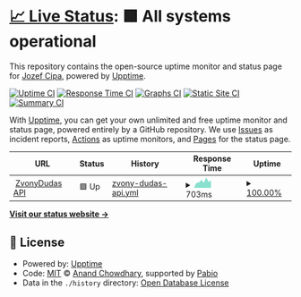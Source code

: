 # [📈 Live Status](https://status.zvonydudas.sk): <!--live status--> **🟩 All systems operational**

This repository contains the open-source uptime monitor and status page for [Jozef Cipa](https://jozefcipa.com), powered by [Upptime](https://github.com/upptime/upptime).

[![Uptime CI](https://github.com/jozefcipa/status.zvonydudas.sk/workflows/Uptime%20CI/badge.svg)](https://github.com/jozefcipa/status.zvonydudas.sk/actions?query=workflow%3A%22Uptime+CI%22)
[![Response Time CI](https://github.com/jozefcipa/status.zvonydudas.sk/workflows/Response%20Time%20CI/badge.svg)](https://github.com/jozefcipa/status.zvonydudas.sk/actions?query=workflow%3A%22Response+Time+CI%22)
[![Graphs CI](https://github.com/jozefcipa/status.zvonydudas.sk/workflows/Graphs%20CI/badge.svg)](https://github.com/jozefcipa/status.zvonydudas.sk/actions?query=workflow%3A%22Graphs+CI%22)
[![Static Site CI](https://github.com/jozefcipa/status.zvonydudas.sk/workflows/Static%20Site%20CI/badge.svg)](https://github.com/jozefcipa/status.zvonydudas.sk/actions?query=workflow%3A%22Static+Site+CI%22)
[![Summary CI](https://github.com/jozefcipa/status.zvonydudas.sk/workflows/Summary%20CI/badge.svg)](https://github.com/jozefcipa/status.zvonydudas.sk/actions?query=workflow%3A%22Summary+CI%22)

With [Upptime](https://upptime.js.org), you can get your own unlimited and free uptime monitor and status page, powered entirely by a GitHub repository. We use [Issues](https://github.com/jozefcipa/status.zvonydudas.sk/issues) as incident reports, [Actions](https://github.com/jozefcipa/status.zvonydudas.sk/actions) as uptime monitors, and [Pages](https://status.zvonydudas.sk) for the status page.

<!--start: status pages-->
<!-- This summary is generated by Upptime (https://github.com/upptime/upptime) -->
<!-- Do not edit this manually, your changes will be overwritten -->
<!-- prettier-ignore -->
| URL | Status | History | Response Time | Uptime |
| --- | ------ | ------- | ------------- | ------ |
| <img alt="" src="https://icons.duckduckgo.com/ip3/api-v2.zvonydudas.sk.ico" height="13"> [ZvonyDudas API](https://api-v2.zvonydudas.sk/) | 🟩 Up | [zvony-dudas-api.yml](https://github.com/jozefcipa/status.zvonydudas.sk/commits/HEAD/history/zvony-dudas-api.yml) | <details><summary><img alt="Response time graph" src="./graphs/zvony-dudas-api/response-time-week.png" height="20"> 703ms</summary><br><a href="https://status.zvonydudas.sk/history/zvony-dudas-api"><img alt="Response time 671" src="https://img.shields.io/endpoint?url=https%3A%2F%2Fraw.githubusercontent.com%2Fjozefcipa%2Fstatus.zvonydudas.sk%2FHEAD%2Fapi%2Fzvony-dudas-api%2Fresponse-time.json"></a><br><a href="https://status.zvonydudas.sk/history/zvony-dudas-api"><img alt="24-hour response time 793" src="https://img.shields.io/endpoint?url=https%3A%2F%2Fraw.githubusercontent.com%2Fjozefcipa%2Fstatus.zvonydudas.sk%2FHEAD%2Fapi%2Fzvony-dudas-api%2Fresponse-time-day.json"></a><br><a href="https://status.zvonydudas.sk/history/zvony-dudas-api"><img alt="7-day response time 703" src="https://img.shields.io/endpoint?url=https%3A%2F%2Fraw.githubusercontent.com%2Fjozefcipa%2Fstatus.zvonydudas.sk%2FHEAD%2Fapi%2Fzvony-dudas-api%2Fresponse-time-week.json"></a><br><a href="https://status.zvonydudas.sk/history/zvony-dudas-api"><img alt="30-day response time 641" src="https://img.shields.io/endpoint?url=https%3A%2F%2Fraw.githubusercontent.com%2Fjozefcipa%2Fstatus.zvonydudas.sk%2FHEAD%2Fapi%2Fzvony-dudas-api%2Fresponse-time-month.json"></a><br><a href="https://status.zvonydudas.sk/history/zvony-dudas-api"><img alt="1-year response time 671" src="https://img.shields.io/endpoint?url=https%3A%2F%2Fraw.githubusercontent.com%2Fjozefcipa%2Fstatus.zvonydudas.sk%2FHEAD%2Fapi%2Fzvony-dudas-api%2Fresponse-time-year.json"></a></details> | <details><summary><a href="https://status.zvonydudas.sk/history/zvony-dudas-api">100.00%</a></summary><a href="https://status.zvonydudas.sk/history/zvony-dudas-api"><img alt="All-time uptime 100.00%" src="https://img.shields.io/endpoint?url=https%3A%2F%2Fraw.githubusercontent.com%2Fjozefcipa%2Fstatus.zvonydudas.sk%2FHEAD%2Fapi%2Fzvony-dudas-api%2Fuptime.json"></a><br><a href="https://status.zvonydudas.sk/history/zvony-dudas-api"><img alt="24-hour uptime 100.00%" src="https://img.shields.io/endpoint?url=https%3A%2F%2Fraw.githubusercontent.com%2Fjozefcipa%2Fstatus.zvonydudas.sk%2FHEAD%2Fapi%2Fzvony-dudas-api%2Fuptime-day.json"></a><br><a href="https://status.zvonydudas.sk/history/zvony-dudas-api"><img alt="7-day uptime 100.00%" src="https://img.shields.io/endpoint?url=https%3A%2F%2Fraw.githubusercontent.com%2Fjozefcipa%2Fstatus.zvonydudas.sk%2FHEAD%2Fapi%2Fzvony-dudas-api%2Fuptime-week.json"></a><br><a href="https://status.zvonydudas.sk/history/zvony-dudas-api"><img alt="30-day uptime 100.00%" src="https://img.shields.io/endpoint?url=https%3A%2F%2Fraw.githubusercontent.com%2Fjozefcipa%2Fstatus.zvonydudas.sk%2FHEAD%2Fapi%2Fzvony-dudas-api%2Fuptime-month.json"></a><br><a href="https://status.zvonydudas.sk/history/zvony-dudas-api"><img alt="1-year uptime 100.00%" src="https://img.shields.io/endpoint?url=https%3A%2F%2Fraw.githubusercontent.com%2Fjozefcipa%2Fstatus.zvonydudas.sk%2FHEAD%2Fapi%2Fzvony-dudas-api%2Fuptime-year.json"></a></details>

<!--end: status pages-->

[**Visit our status website →**](https://status.zvonydudas.sk)

## 📄 License

- Powered by: [Upptime](https://github.com/upptime/upptime)
- Code: [MIT](./LICENSE) © [Anand Chowdhary](https://anandchowdhary.com), supported by [Pabio](https://pabio.com)
- Data in the `./history` directory: [Open Database License](https://opendatacommons.org/licenses/odbl/1-0/)
